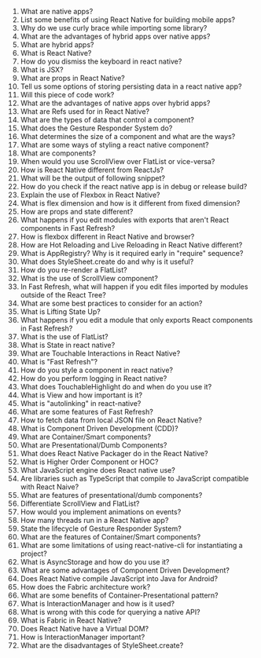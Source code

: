 1. What are native apps?
2. List some benefits of using React Native for building mobile apps?
3. Why do we use curly brace while importing some library?
4. What are the advantages of hybrid apps over native apps?
5. What are hybrid apps?
6. What is React Native?
7. How do you dismiss the keyboard in react native?
8. What is JSX?
9. What are props in React Native?
10. Tell us some options of storing persisting data in a react native app?
11. Will this piece of code work?
12. What are the advantages of native apps over hybrid apps?
13. What are Refs used for in React Native?
14. What are the types of data that control a component?
15. What does the Gesture Responder System do?
16. What determines the size of a component and what are the ways?
17. What are some ways of styling a react native component?
18. What are components?
19. When would you use ScrollView over FlatList or vice-versa?
20. How is React Native different from ReactJs?
21. What will be the output of following snippet?
22. How do you check if the react native app is in debug or release build?
23. Explain the use of Flexbox in React Native?
24. What is flex dimension and how is it different from fixed dimension?
25. How are props and state different?
26. What happens if you edit modules with exports that aren't React components in Fast Refresh?
27. How is flexbox different in React Native and browser?
28. How are Hot Reloading and Live Reloading in React Native different?
29. What is AppRegistry? Why is it required early in "require" sequence?
30. What does StyleSheet.create do and why is it useful?
31. How do you re-render a FlatList?
32. What is the use of ScrollView component?
33. In Fast Refresh, what will happen if you edit files imported by modules outside of the React Tree?
34. What are some best practices to consider for an action?
35. What is Lifting State Up?
36. What happens if you edit a module that only exports React components in Fast Refresh?
37. What is the use of FlatList?
38. What is State in react native?
39. What are Touchable Interactions in React Native?
40. What is "Fast Refresh"?
41. How do you style a component in react native?
42. How do you perform logging in React native?
43. What does TouchableHighlight do and when do you use it?
44. What is View and how important is it?
45. What is "autolinking" in react-native?
46. What are some features of Fast Refresh?
47. How to fetch data from local JSON file on React Native?
48. What is Component Driven Development (CDD)?
49. What are Container/Smart components?
50. What are Presentational/Dumb Components?
51. What does React Native Packager do in the React Native?
52. What is Higher Order Component or HOC?
53. What JavaScript engine does React native use?
54. Are libraries such as TypeScript that compile to JavaScript compatible with React Naive?
55. What are features of presentational/dumb components?
56. Differentiate ScrollView and FlatList?
57. How would you implement animations on events?
58. How many threads run in a React Native app?
59. State the lifecycle of Gesture Responder System?
60. What are the features of Container/Smart components?
61. What are some limitations of using react-native-cli for instantiating a project?
62. What is AsyncStorage and how do you use it?
63. What are some advantages of Component Driven Development?
64. Does React Native compile JavaScript into Java for Android?
65. How does the Fabric architecture work?
66. What are some benefits of Container-Presentational pattern?
67. What is InteractionManager and how is it used?
68. What is wrong with this code for querying a native API?
69. What is Fabric in React Native?
70. Does React Native have a Virtual DOM?
71. How is InteractionManager important?
72. What are the disadvantages of StyleSheet.create?
